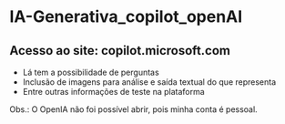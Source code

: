 # IA-Generativa_copilot_openAI

## Acesso ao site: copilot.microsoft.com
  * Lá tem a possibilidade de perguntas
  * Inclusão de imagens para análise e saída textual do que representa
  * Entre outras informações de teste na plataforma

Obs.: O OpenIA não foi possível abrir, pois minha conta é pessoal.

